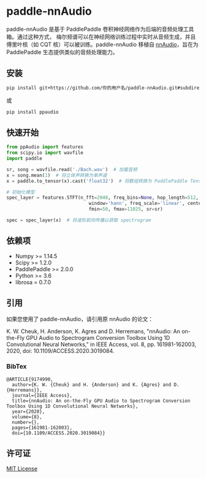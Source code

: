 # paddle-nnAudio

paddle-nnAudio 是基于 PaddlePaddle 卷积神经网络作为后端的音频处理工具箱。通过这种方式， 梅尔频谱可以在神经网络训练过程中实时从音频生成，并且傅里叶核（如 CQT 核）可以被训练。paddle-nnAudio 移植自 [nnAudio](https://github.com/KinWaiCheuk/nnAudio)，旨在为 PaddlePaddle 生态提供类似的音频处理能力。

## 安装
```bash
pip install git+https://github.com/你的用户名/paddle-nnAudio.git#subdirectory=Installation
```
或
```bash
pip install ppaudio
```

## 快速开始
```python
from ppAudio import features
from scipy.io import wavfile
import paddle

sr, song = wavfile.read('./Bach.wav')  # 加载音频
x = song.mean(1)  # 将立体声转换为单声道
x = paddle.to_tensor(x).cast('float32')  # 将数组转换为 PaddlePaddle Tensor

# 初始化模型
spec_layer = features.STFT(n_fft=2048, freq_bins=None, hop_length=512,
                              window='hann', freq_scale='linear', center=True, pad_mode='reflect',
                              fmin=50, fmax=11025, sr=sr)

spec = spec_layer(x)  # 将波形前向传播以获取 spectrogram
```

## 依赖项
- Numpy >= 1.14.5
- Scipy >= 1.2.0
- PaddlePaddle >= 2.0.0
- Python >= 3.6
- librosa = 0.7.0

## 引用
如果您使用了 paddle-nnAudio，请引用原 nnAudio 的论文：

K. W. Cheuk, H. Anderson, K. Agres and D. Herremans, "nnAudio: An on-the-Fly GPU Audio to Spectrogram Conversion Toolbox Using 1D Convolutional Neural Networks," in IEEE Access, vol. 8, pp. 161981-162003, 2020, doi: 10.1109/ACCESS.2020.3019084.

### BibTex
```
@ARTICLE{9174990,
  author={K. W. {Cheuk} and H. {Anderson} and K. {Agres} and D. {Herremans}},
  journal={IEEE Access}, 
  title={nnAudio: An on-the-Fly GPU Audio to Spectrogram Conversion Toolbox Using 1D Convolutional Neural Networks}, 
  year={2020},
  volume={8},
  number={},
  pages={161981-162003},
  doi={10.1109/ACCESS.2020.3019084}}
```

## 许可证
[MIT License](LICENSE)